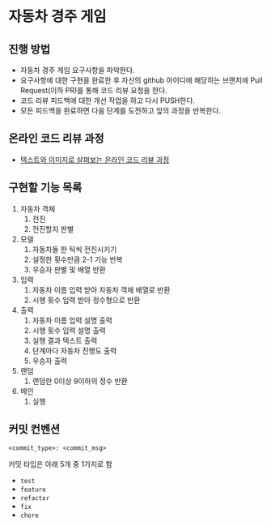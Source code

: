 # 자동차 경주 게임

## 진행 방법

* 자동차 경주 게임 요구사항을 파악한다.
* 요구사항에 대한 구현을 완료한 후 자신의 github 아이디에 해당하는 브랜치에 Pull Request(이하 PR)를 통해 코드 리뷰 요청을 한다.
* 코드 리뷰 피드백에 대한 개선 작업을 하고 다시 PUSH한다.
* 모든 피드백을 완료하면 다음 단계를 도전하고 앞의 과정을 반복한다.

## 온라인 코드 리뷰 과정

* [텍스트와 이미지로 살펴보는 온라인 코드 리뷰 과정](https://github.com/next-step/nextstep-docs/tree/master/codereview)

## 구현할 기능 목록

1. 자동차 객체
    1. 전진
    2. 전진할지 판별
2. 모델
    1. 자동차들 한 틱씩 전진시키기
    2. 설정한 횟수만큼 2-1 기능 반복
    3. 우승자 판별 및 배열 반환
3. 입력
    1. 자동차 이름 입력 받아 자동차 객체 배열로 반환
    2. 시행 횟수 입력 받아 정수형으로 반환
4. 출력
    1. 자동차 이름 입력 설명 출력
    2. 시행 횟수 입력 설명 출력
    3. 실행 결과 텍스트 출력
    4. 단계마다 자동차 진행도 출력
    5. 우승자 출력
5. 랜덤
    1. 랜덤한 0이상 9이하의 정수 반환
6. 메인
    1. 실행

## 커밋 컨벤션

```agsl
<commit_type>: <commit_msg>
```

커밋 타입은 아래 5개 중 1가지로 함

- `test`
- `feature`
- `refactor`
- `fix`
- `chore`
